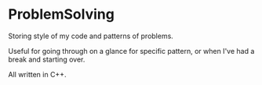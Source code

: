 # ProblemSolving

Storing style of my code and patterns of problems.

Useful for going through on a glance for specific pattern, or when I've had a break and starting over.

All written in C++.

